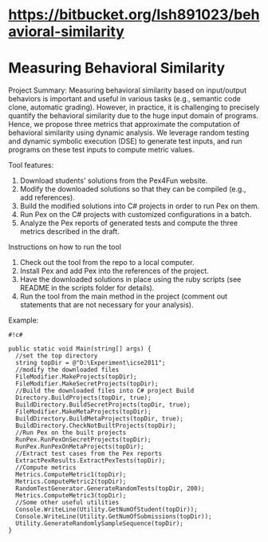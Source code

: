 # https://bitbucket.org/lsh891023/behavioral-similarity
# Measuring Behavioral Similarity #

Project Summary: Measuring behavioral similarity based on input/output behaviors is important and useful in various tasks (e.g., semantic code clone, automatic grading). However, in practice, it is challenging to precisely quantify the behavioral similarity due to the huge input domain of programs. Hence, we propose three metrics that approximate the computation of behavioral similarity using dynamic analysis. We leverage random testing and dynamic symbolic execution (DSE) to generate test inputs, and run programs on these test inputs to compute metric values.

Tool features: 
1. Download students' solutions from the Pex4Fun website. 
2. Modify the downloaded solutions so that they can be compiled (e.g., add references). 
3. Build the modified solutions into C# projects in order to run Pex on them. 
4. Run Pex on the C# projects with customized configurations in a batch. 
5. Analyze the Pex reports of generated tests and compute the three metrics described in the draft.

Instructions on how to run the tool 
1. Check out the tool from the repo to a local computer. 
2. Install Pex and add Pex into the references of the project. 
3. Have the downloaded solutions in place using the ruby scripts (see README in the scripts folder for details). 
4. Run the tool from the main method in the project (comment out statements that are not necessary for your analysis).

Example: 

```
#!c#

public static void Main(string[] args) { 
  //set the top directory 
  string topDir = @"D:\Experiment\icse2011";
  //modify the downloaded files 
  FileModifier.MakeProjects(topDir); 
  FileModifier.MakeSecretProjects(topDir);
  //Build the downloaded files into C# project Build
  Directory.BuildProjects(topDir, true); 
  BuildDirectory.BuildSecretProjects(topDir, true); 
  FileModifier.MakeMetaProjects(topDir);
  BuildDirectory.BuildMetaProjects(topDir, true); 
  BuildDirectory.CheckNotBuiltProjects(topDir);
  //Run Pex on the built projects 
  RunPex.RunPexOnSecretProjects(topDir); 
  RunPex.RunPexOnMetaProjects(topDir);
  //Extract test cases from the Pex reports 
  ExtractPexResults.ExtractPexTests(topDir);
  //Compute metrics 
  Metrics.ComputeMetric1(topDir); 
  Metrics.ComputeMetric2(topDir); 
  RandomTestGenerator.GenerateRandomTests(topDir, 200); 
  Metrics.ComputeMetric3(topDir);
  //Some other useful utilities 
  Console.WriteLine(Utility.GetNumOfStudent(topDir)); 
  Console.WriteLine(Utility.GetNumOfSubmissions(topDir)); 
  Utility.GenerateRandomlySampleSequence(topDir); 
}
```